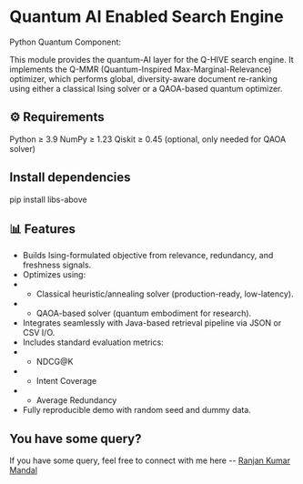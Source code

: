 # Quantum AI Enabled Search Engine

Python Quantum Component:

This module provides the quantum-AI layer for the Q-HIVE search engine. It implements the Q-MMR (Quantum-Inspired Max-Marginal-Relevance) optimizer, which performs global, diversity-aware document re-ranking using either a classical Ising solver or a QAOA-based quantum optimizer.

## ⚙️ Requirements

Python ≥ 3.9
NumPy ≥ 1.23
Qiskit ≥ 0.45 (optional, only needed for QAOA solver)

## Install dependencies

pip install libs-above

## 📊 Features

- Builds Ising-formulated objective from relevance, redundancy, and freshness signals.
- Optimizes using:
- - Classical heuristic/annealing solver (production-ready, low-latency).
- - QAOA-based solver (quantum embodiment for research).
- Integrates seamlessly with Java-based retrieval pipeline via JSON or CSV I/O.
- Includes standard evaluation metrics:
- - NDCG@K
- - Intent Coverage
- - Average Redundancy
- Fully reproducible demo with random seed and dummy data.

## You have some query?

If you have some query, feel free to connect with me here -- [Ranjan Kumar Mandal](https://www.linkedin.com/in/ranjan-kumar-m-818367158/)
